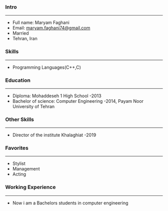 
### Intro
---
+ Full name: Maryam Faghani
+ Email: maryam.faghani74@gmail.com
+ Married
+ Tehran, Iran
### Skills
---
+ Programming Languages(C++,C)

### Education
---
+ Diploma: Mohaddeseh 1 High School
 -2013
+ Bachelor of science: Computer Engineering
 -2014, Payam Noor University of Tehran
### Other Skills
---
+ Director of the institute Khalaghiat 
-2019
### Favorites
---
+ Stylist
+ Management
+ Acting
### Working Experience
---
+ Now i am a Bachelors students in computer engineering

